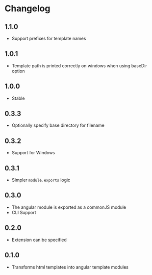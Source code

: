 # Changelog

## 1.1.0

* Support prefixes for template names

## 1.0.1

* Template path is printed correctly on windows when using baseDir option

## 1.0.0

* Stable

## 0.3.3

* Optionally specify base directory for filename

## 0.3.2

* Support for Windows

## 0.3.1

* Simpler `module.exports` logic

## 0.3.0

* The angular module is exported as a commonJS module
* CLI Support

## 0.2.0

* Extension can be specified

## 0.1.0

* Transforms html templates into angular template modules
